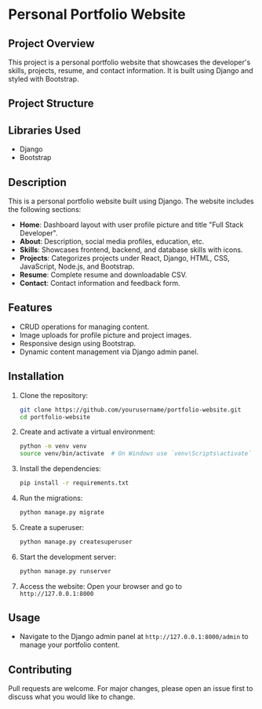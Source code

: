 # Personal Portfolio Website

## Project Overview

This project is a personal portfolio website that showcases the developer's skills, projects, resume, and contact information. It is built using Django and styled with Bootstrap.

## Project Structure


## Libraries Used

- Django
- Bootstrap

## Description
This is a personal portfolio website built using Django. The website includes the following sections:
- **Home**: Dashboard layout with user profile picture and title "Full Stack Developer".
- **About**: Description, social media profiles, education, etc.
- **Skills**: Showcases frontend, backend, and database skills with icons.
- **Projects**: Categorizes projects under React, Django, HTML, CSS, JavaScript, Node.js, and Bootstrap.
- **Resume**: Complete resume and downloadable CSV.
- **Contact**: Contact information and feedback form.

## Features
- CRUD operations for managing content.
- Image uploads for profile picture and project images.
- Responsive design using Bootstrap.
- Dynamic content management via Django admin panel.

## Installation

1. Clone the repository:
    ```bash
    git clone https://github.com/yourusername/portfolio-website.git
    cd portfolio-website
    ```

2. Create and activate a virtual environment:
    ```bash
    python -m venv venv
    source venv/bin/activate  # On Windows use `venv\Scripts\activate`
    ```

3. Install the dependencies:
    ```bash
    pip install -r requirements.txt
    ```

4. Run the migrations:
    ```bash
    python manage.py migrate
    ```

5. Create a superuser:
    ```bash
    python manage.py createsuperuser
    ```

6. Start the development server:
    ```bash
    python manage.py runserver
    ```

7. Access the website:
    Open your browser and go to `http://127.0.0.1:8000`

## Usage
- Navigate to the Django admin panel at `http://127.0.0.1:8000/admin` to manage your portfolio content.

## Contributing
Pull requests are welcome. For major changes, please open an issue first to discuss what you would like to change.


